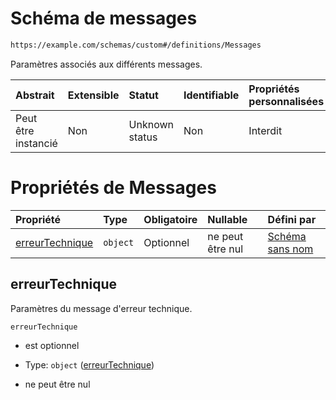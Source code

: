 # Schéma de messages

```txt
https://example.com/schemas/custom#/definitions/Messages
```

Paramètres associés aux différents messages.

| Abstrait            | Extensible | Statut         | Identifiable | Propriétés personnalisées | Propriétés Additionnelles | Limites d'accès | Défini dans                                                                        |
| :------------------ | :--------- | :------------- | :----------- | :------------------------ | :------------------------ | :-------------- | :--------------------------------------------------------------------------------- |
| Peut être instancié | Non        | Unknown status | Non          | Interdit                  | Interdit                  | aucun           | [FRW.form.schema.json\*](../out/FRW.form.schema.json "ouvrir le schéma d'origine") |

# Propriétés de Messages

| Propriété                           | Type     | Obligatoire | Nullable         | Défini par                                                                                                                                                      |
| :---------------------------------- | :------- | :---------- | :--------------- | :-------------------------------------------------------------------------------------------------------------------------------------------------------------- |
| [erreurTechnique](#erreurtechnique) | `object` | Optionnel   | ne peut être nul | [Schéma sans nom](frw-definitions-messages-properties-erreurtechnique.md "https://example.com/schemas/custom#/definitions/Messages/properties/erreurTechnique") |

## erreurTechnique

Paramètres du message d'erreur technique.

`erreurTechnique`

*   est optionnel

*   Type: `object` ([erreurTechnique](frw-definitions-messages-properties-erreurtechnique.md))

*   ne peut être nul
